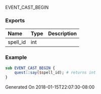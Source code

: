EVENT_CAST_BEGIN
### Exports
**Name**|**Type**|**Description**
:-----|:-----|:-----
spell_id|int|
### Example
```perl
sub EVENT_CAST_BEGIN {
	quest::say($spell_id); # returns int
}
```

Generated On 2018-01-15T22:07:30-08:00